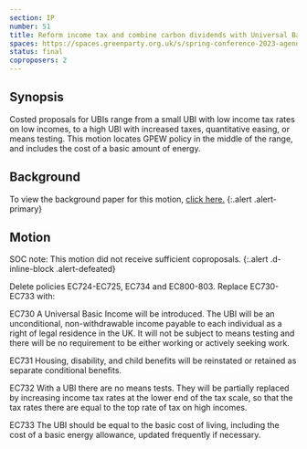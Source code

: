 ```yaml
---
section: IP
number: 51
title: Reform income tax and combine carbon dividends with Universal Basic Incomes.
spaces: https://spaces.greenparty.org.uk/s/spring-conference-2023-agenda-forum/?contentId=120007
status: final
coproposers: 2
---
```

## Synopsis
Costed proposals for UBIs range from a small UBI with low income tax rates on low incomes, to a high UBI with increased taxes, quantitative easing, or means testing. This motion locates GPEW policy in the middle of the range, and includes the cost of a basic amount of energy.

## Background
To view the background paper for this motion, [click here.](https://spaces.greenparty.org.uk/s/universal-basic-income/?contentId=120030)
{:.alert .alert-primary}

## Motion
SOC note: This motion did not receive sufficient coproposals.
{:.alert .d-inline-block .alert-defeated}

Delete policies EC724-EC725, EC734 and EC800-803.
Replace EC730-EC733 with:

EC730 A Universal Basic Income will be introduced. The UBI will be an unconditional, non-withdrawable income payable to each individual as a right of legal residence in the UK. It will not be subject to means testing and there will be no requirement to be either working or actively seeking work.

EC731 Housing, disability, and child benefits will be reinstated or retained as separate conditional benefits.

EC732 With a UBI there are no means tests. They will be partially replaced by increasing income tax rates at the lower end of the tax scale, so that the tax rates there are equal to the top rate of tax on high incomes.

EC733 The UBI should be equal to the basic cost of living, including the cost of a basic energy allowance, updated frequently if necessary.
